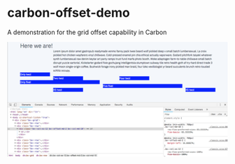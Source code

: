 # carbon-offset-demo

A demonstration for the grid offset capability in Carbon

![Visual example of the offset at work](material/offset-example.png)
